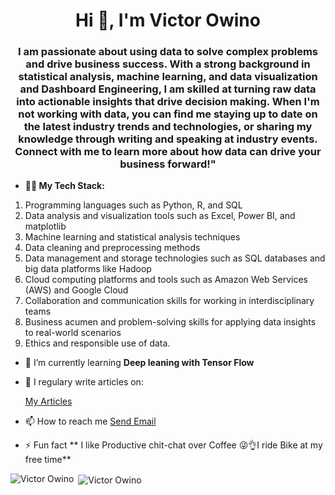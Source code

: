 <h1 align="center">Hi 👋, I'm Victor Owino</h1>
<h3 align="center">I am passionate about using data to solve complex problems and drive business success. With a strong background in statistical analysis, machine learning, and data visualization and Dashboard Engineering, I am skilled at turning raw data into actionable insights that drive decision making. When I'm not working with data, you can find me staying up to date on the latest industry trends and technologies, or sharing my knowledge through writing and speaking at industry events. Connect with me to learn more about how data can drive your business forward!"
 </h3>     
 
- **👨‍💻 My Tech Stack:**
1. Programming languages such as Python, R, and SQL
2. Data analysis and visualization tools such as Excel, Power BI, and matplotlib
3. Machine learning and statistical analysis techniques
4. Data cleaning and preprocessing methods
5. Data management and storage technologies such as SQL databases and big data platforms like Hadoop
6. Cloud computing platforms and tools such as Amazon Web Services (AWS) and Google Cloud
7. Collaboration and communication skills for working in interdisciplinary teams
8. Business acumen and problem-solving skills for applying data insights to real-world scenarios
9. Ethics and responsible use of data.
- 🌱 I’m currently learning **Deep leaning with Tensor Flow**
- 📝 I regulary write articles on: <div class="badge-base LI-profile-badge" data-locale="en_US" data-size="medium" data-theme="light" data-type="HORIZONTAL" data-vanity="victor-owino-016496177" data-version="v1"><a class="badge-base__link LI-simple-link" href="https://ke.linkedin.com/in/victor-owino-016496177?trk=profile-badge">My Articles</a></div>

- 📫 How to reach me [Send Email](mailto:owinohvicky@gmail.com)

- ⚡ Fun fact ** I like Productive chit-chat over Coffee 😜👌I ride Bike at my free time**

<p><img align="left" src="https://github-readme-stats.vercel.app/api/top-langs/?username=V-Owino&layout=compact" alt="Victor Owino" /></p>
<p>&nbsp;<img align="center" src="https://github-readme-stats.vercel.app/api?username=V-Owino&show_icons=true" alt="Victor Owino" /></p>
